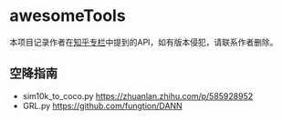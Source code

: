 # awesomeTools
本项目记录作者在[知乎专栏](https://www.zhihu.com/people/zhang-qi-feng-83-1/columns)中提到的API，如有版本侵犯，请联系作者删除。

## 空降指南

- sim10k_to_coco.py https://zhuanlan.zhihu.com/p/585928952
- GRL.py https://github.com/fungtion/DANN
